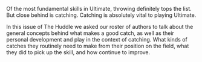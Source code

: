 Of the most fundamental skills in Ultimate, throwing definitely tops the
list. But close behind is catching. Catching is absolutely vital to
playing Ultimate.

In this issue of The Huddle we asked our roster of authors to talk about
the general concepts behind what makes a good catch, as well as their
personal development and play in the context of catching. What kinds of
catches they routinely need to make from their position on the field,
what they did to pick up the skill, and how continue to improve.
